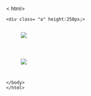 < html>
<html lang="en" dir="ltr">
  <head>
    <meta charset="utf-8">
    <title>Swinging Frames</title>
<link rel="stylesheet" href="styles.css">
  </head>
  <body>

    <div class= "a" height:250px;>
<figure class= "swing">
  <img src="Ankit hans.jfif" alt="">
</figure>

<figure class= "swing">
  <img src="Zaid.jfif" >
</figure>

<figure class= "swing">
  <img src="Rishabh.jfif" alt="">
</figure>

<figure class= "swing">
  <img src="Raghav.jfif" alt="">
</figure>

</div>

<div class= "b" height:250px;>
<figure class= "swing">
<img src="Ankit hans.jfif" alt="">
</figure>

<figure class= "swing">
<img src="Zaid.jfif" >
</figure>

<figure class= "swing">
<img src="Rishabh.jfif" alt="">
</figure>

<figure class= "swing">
<img src="Raghav.jfif" alt="">
</figure>

</div>





    </body>
    </html>
